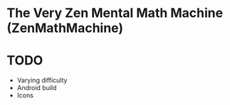 # The Very Zen Mental Math Machine (ZenMathMachine)

# TODO
* Varying difficulty
* Android build
* Icons